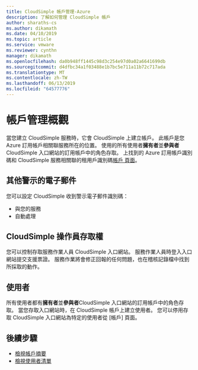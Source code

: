 ```yaml
---
title: CloudSimple 帳戶管理-Azure
description: 了解如何管理 CloudSimple 帳戶
author: sharaths-cs
ms.author: dikamath
ms.date: 04/10/2019
ms.topic: article
ms.service: vmware
ms.reviewer: cynthn
manager: dikamath
ms.openlocfilehash: da0b948ff1445c98d3c254e97d0a02a6641699db
ms.sourcegitcommit: d4dfbc34a1f03488e1b7bc5e711a11b72c717ada
ms.translationtype: MT
ms.contentlocale: zh-TW
ms.lasthandoff: 06/13/2019
ms.locfileid: "64577776"
---
```

# <a name="account-management-overview"></a>帳戶管理概觀

當您建立 CloudSimple 服務時，它會 CloudSimple 上建立帳戶。  此帳戶是您 Azure 訂用帳戶相關聯服務所在的位置。  使用的所有使用者**擁有者**並**參與者**CloudSimple 入口網站的訂用帳戶中的角色存取。  上找到的 Azure 訂用帳戶識別碼和 CloudSimple 服務相關聯的租用戶識別碼[帳戶 頁面](https://docs.azure.cloudsimple.com/account/)。

## <a name="additional-alert-emails"></a>其他警示的電子郵件

您可以設定 CloudSimple 收到警示電子郵件識別碼：

* 與您的服務
* 自動處理

## <a name="cloudsimple-operator-access"></a>CloudSimple 操作員存取權

您可以控制存取服務作業人員 CloudSimple 入口網站。  服務作業人員時登入入口網站提交支援票證。  服務作業將會修正回報的任何問題，也在稽核記錄檔中找到所採取的動作。

## <a name="users"></a>使用者

所有使用者都有**擁有者**並**參與者**CloudSimple 入口網站的訂用帳戶中的角色存取。  當您存取入口網站時，在 CloudSimple 帳戶上建立使用者。  您可以停用存取 CloudSimple 入口網站為特定的使用者從 [帳戶] 頁面。

## <a name="next-steps"></a>後續步驟

* [檢視帳戶摘要](https://docs.azure.cloudsimple.com/account/)
* [檢視使用者清單](https://docs.azure.cloudsimple.com/users/)